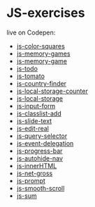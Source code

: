# JS-exercises

live on Codepen:

+ <a href="https://codepen.io/TomaszPieta/pen/GGjdjp">js-color-squares</a>
+ <a href="#">js-memory-games</a>
+ <a href="https://codepen.io/TomaszPieta/pen/GGjdjp">js-memory-game</a>
+ <a href="https://codepen.io/TomaszPieta/pen/ELqRey">js-todo</a>
+ <a href="https://codepen.io/TomaszPieta/pen/LmwrJy">js-tomato</a>
+ <a href="https://codepen.io/TomaszPieta/pen/QroZqE">js-country-finder</a>
+ <a href="https://codepen.io/TomaszPieta/pen/Zomdez" target=_blank>js-local-storage-counter</a>
+ <a href="https://codepen.io/TomaszPieta/pen/vjQwxN" target=_blank>js-local-storage</a>
+ <a href="https://codepen.io/TomaszPieta/pen/aqJPWW" target=_blank>js-input-form</a>
+ <a href="https://codepen.io/TomaszPieta/pen/mXWaMG" target=_blank>js-classlist-add</a>
+ <a href="https://codepen.io/TomaszPieta/pen/eVWggb" target=_blank>js-slide-text</a>
+ <a href="https://codepen.io/TomaszPieta/pen/rJmWxG" target=_blank>js-edit-real</a>
+ <a href="https://codepen.io/TomaszPieta/pen/BYJeQw" target=_blank>js-query-selector</a>
+ <a href="https://codepen.io/TomaszPieta/pen/oEPVKN" target=_blank>js-event-delegation</a>
+ <a href="https://codepen.io/TomaszPieta/pen/pLVOoP" target=_blank>js-progress-bar</a>
+ <a href="https://codepen.io/TomaszPieta/pen/eMrjQR" target=_blank>js-autohide-nav</a>
+ <a href="#">js-innerHTML</a>
+ <a href="#">js-net-gross</a>
+ <a href="#">js-prompt</a>
+ <a href="https://codepen.io/TomaszPieta/pen/aYGaZa" target=_blank>js-smooth-scroll</a>
+ <a href="#">js-sum</a>

